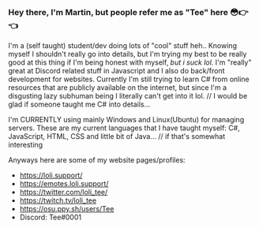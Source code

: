 ### Hey there, I'm Martin, but people refer me as "Tee" here :flushed::point_right::point_left:

I'm a (self taught) student/dev doing lots of "cool" stuff heh.. Knowing myself I shouldn't really go into details, but I'm trying my best to be really good at this thing if I'm being honest with myself, *but i suck lol*. I'm "really" great at Discord related stuff in Javascript and I also do back/front development for websites. Currently I'm still trying to learn C# from online resources that are publicly available on the internet, but since I'm a disgusting lazy subhuman being I literally can't get into it lol. // I would be glad if someone taught me C# into details...

I'm CURRENTLY using mainly Windows and Linux(Ubuntu) for managing servers. These are my current languages that I have taught myself: C#, JavaScript, HTML, CSS and little bit of Java... // if that's somewhat interesting

Anyways here are some of my website pages/profiles:
- https://loli.support/
- https://emotes.loli.support/
- https://twitter.com/loli_tee/
- https://twitch.tv/loli_tee
- https://osu.ppy.sh/users/Tee
- Discord: Tee#0001


<!--
**lolitee/lolitee** is a ✨ _special_ ✨ repository because its `README.md` (this file) appears on your GitHub profile.

Here are some ideas to get you started:

- 🔭 I’m currently working on ...
- 🌱 I’m currently learning ...
- 👯 I’m looking to collaborate on ...
- 🤔 I’m looking for help with ...
- 💬 Ask me about ...
- 📫 How to reach me: ...
- 😄 Pronouns: ...
- ⚡ Fun fact: ...
-->
